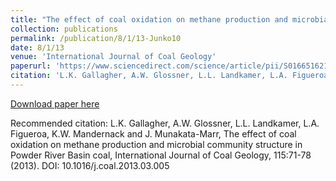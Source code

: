 ```yaml
---
title: "The effect of coal oxidation on methane production and microbial community structure in Powder River Basin coal”, International Journal of Coal Geology"
collection: publications
permalink: /publication/8/1/13-Junko10
date: 8/1/13
venue: 'International Journal of Coal Geology'
paperurl: 'https://www.sciencedirect.com/science/article/pii/S016651621300092X'
citation: 'L.K. Gallagher, A.W. Glossner, L.L. Landkamer, L.A. Figueroa, K.W. Mandernack and J. Munakata-Marr, The effect of coal oxidation on methane production and microbial community structure in Powder River Basin coal, International Journal of Coal Geology, 115:71-78 (2013). DOI: 10.1016/j.coal.2013.03.005'
---
```


<a href='https://www.sciencedirect.com/science/article/pii/S016651621300092X'>Download paper here</a>

Recommended citation: L.K. Gallagher, A.W. Glossner, L.L. Landkamer, L.A. Figueroa, K.W. Mandernack and J. Munakata-Marr, The effect of coal oxidation on methane production and microbial community structure in Powder River Basin coal, International Journal of Coal Geology, 115:71-78 (2013). DOI: 10.1016/j.coal.2013.03.005